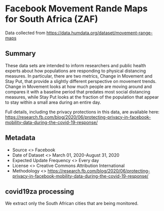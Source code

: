 # Facebook Movement Rande Maps for South Africa (ZAF)

Data collected from https://data.humdata.org/dataset/movement-range-maps

## Summary

These data sets are intended to inform researchers and public health experts about how populations are responding to physical distancing measures. In particular, there are two metrics, Change in Movement and Stay Put, that provide a slightly different perspective on movement trends. Change in Movement looks at how much people are moving around and compares it with a baseline period that predates most social distancing measures, while Stay Put looks at the fraction of the population that appear to stay within a small area during an entire day.

Full details, including the privacy protections in this data, are available here: https://research.fb.com/blog/2020/06/protecting-privacy-in-facebook-mobility-data-during-the-covid-19-response/

## Metadata

* Source <> Facebook
* Date of Dataset <> March 01, 2020-August 31, 2020
* Expected Update Frequency <> Every day
* License <> Creative Commons Attribution International
* Methodology <> https://research.fb.com/blog/2020/06/protecting-privacy-in-facebook-mobility-data-during-the-covid-19-response/

## covid19za processing

We extract only the South African cities that are being monitored.
